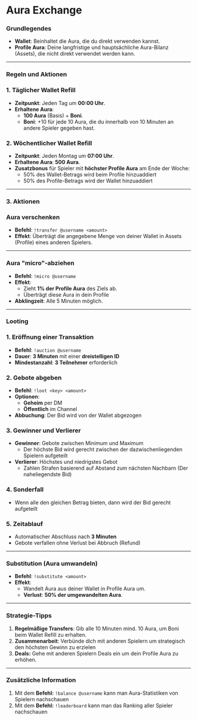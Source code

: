 # Aura Exchange
### **Grundlegendes**

- **Wallet**: Beinhaltet die Aura, die du direkt verwenden kannst.
- **Profile Aura**: Deine langfristige und hauptsächliche Aura-Bilanz (Assets), die nicht direkt verwendet werden kann.

---

### **Regeln und Aktionen**

### **1. Täglicher Wallet Refill**

- **Zeitpunkt**: Jeden Tag um **00:00 Uhr**.
- **Erhaltene Aura**:
    - **100 Aura** (Basis) + **Boni**.
    - **Boni**: +10 für jede 10 Aura, die du innerhalb von 10 Minuten an andere Spieler gegeben hast.

### **2. Wöchentlicher Wallet Refill**

- **Zeitpunkt**: Jeden Montag um **07:00 Uhr**.
- **Erhaltene Aura**: **500 Aura**.
- **Zusatzbonus** für Spieler mit **höchster Profile Aura** am Ende der Woche:
    - 50% des Wallet-Betrags wird beim Profile hinzuaddiert
    - 50% des Profile-Betrags wird der Wallet hinzuaddiert

---

### **3. Aktionen**

### **Aura verschenken**

- **Befehl**: `!transfer @username <amount>`
- **Effekt**: Überträgt die angegebene Menge von deiner Wallet in Assets (Profile) eines anderen Spielers.

---

### **Aura "micro"-abziehen**

- **Befehl**: `!micro @username`
- **Effekt**:
    - Zieht **1% der Profile Aura** des Ziels ab.
    - Überträgt diese Aura in dein Profile
- **Abklingzeit**: Alle 5 Minuten möglich.

---

### **Looting**

### **1. Eröffnung einer Transaktion**

- **Befehl**: `!auction @username`
- **Dauer**: **3 Minuten** mit einer **dreistelligen ID**
- **Mindestanzahl**: **3 Teilnehmer** erforderlich

### **2. Gebote abgeben**

- **Befehl**: `!loot <key> <amount>`
- **Optionen**:
    - **Geheim** per DM
    - **Öffentlich** im Channel
- **Abbuchung**: Der Bid wird von der Wallet abgezogen

### **3. Gewinner und Verlierer**

- **Gewinner**: Gebote zwischen Minimum und Maximum
    - Der höchste Bid wird gerecht zwischen der dazwischenliegenden Spielern aufgeteilt
- **Verlierer**: Höchstes und niedrigstes Gebot
    - Zahlen Strafen basierend auf Abstand zum nächsten Nachbarn (Der naheliegendste Bid)

### **4. Sonderfall**

- Wenn alle den gleichen Betrag bieten, dann wird der Bid gerecht aufgeteilt

### **5. Zeitablauf**

- Automatischer Abschluss nach **3 Minuten**
- Gebote verfallen ohne Verlust bei Abbruch (Refund)

---

### **Substitution (Aura umwandeln)**

- **Befehl**: `!substitute <amount>`
- **Effekt**:
    - Wandelt Aura aus deiner Wallet in Profile Aura um.
    - **Verlust**: **50% der umgewandelten Aura**.

---

### **Strategie-Tipps**

1. **Regelmäßige Transfers**: Gib alle 10 Minuten mind. 10 Aura, um Boni beim Wallet Refill zu erhalten.
2. **Zusammenarbeit**: Verbünde dich mit anderen Spielern um strategisch den höchsten Gewinn zu erzielen
3. **Deals:** Gehe mit anderen Spielern Deals ein um dein Profile Aura zu erhöhen.

---

### Zusätzliche Information

1. Mit dem **Befehl:** `!balance @username` kann man Aura-Statistiken von Spielern nachschauen 
2. Mit dem **Befehl:** `!leaderboard` kann man das Ranking aller Spieler nachschauen
